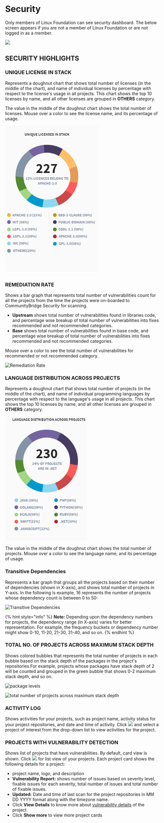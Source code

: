 # Security

Only members of Linux Foundation can see security dashboard. The below screen appears if you are not a member of Linux Foundation or are not logged in as a member.

![](https://gblobscdn.gitbook.com/assets%2F-LuGl2w4LzPpYJ8jx5ae%2F-M4DxV-QOC4R5AUyKqjH%2F-M4E-_ZX7IeYOANIbvbM%2Fsecuiry%20non-member%20view.png?alt=media&token=31a56b8b-0cfe-46d7-b52c-db8e5f4f3c1a)

## SECURITY HIGHLIGHTS



### UNIQUE LICENSE IN STACK

Represents a doughnut chart that shows total number of licenses \(in the middle of the chart\), and name of individual licenses by percentage with respect to the license's usage in all projects. This chart shows the top 10 licenses by name, and all other licenses are grouped in **OTHERS** category.

The value in the middle of the doughnut chart shows the total number of licenses. Mouse over a color to see the license name, and its percentage of usage.

![Unique License in Stack](../../../../.gitbook/assets/unique-license-in-stack.png)

### REMEDIATION RATE

Shows a bar graph that represents total number of vulnerabilities count for all the projects from the time the projects were on-boarded to CommunityBridge Security for scanning.

* **Upstream** shows total number of vulnerabilities found in libraries code, and percentage wise breakup of total number of vulnerabilities into fixes recommended and not recommended categories.
* **Base** shows total number of  vulnerabilities found in base code, and percentage wise breakup of total number of vulnerabilities into fixes recommended and not recommended categories.

Mouse over a color to see the total number of vulnerabilities for recommended or not recommended category.

![Remediation Rate](https://gblobscdn.gitbook.com/assets%2F-LuGl2w4LzPpYJ8jx5ae%2F-M4O_5m174YFCZi5nfNQ%2F-M4Of0Pz0MVGGFuAMjhT%2Fremediation%20rate.png?alt=media&token=a67ccf10-a497-4948-9699-838a40a7b910)

### LANGUAGE DISTRIBUTION ACROSS PROJECTS

Represents a doughnut chart that shows total number of projects \(in the middle of the chart\), and name of individual programming languages by percentage with respect to the language's usage in all projects. This chart shows the top 10 licenses by name, and all other licenses are grouped in **OTHERS** category.

![Language Distribution Across Projects](../../../../.gitbook/assets/language-distribution-across-projects.png)

The value in the middle of the doughnut chart shows the total number of projects. Mouse over a color to see the language name, and its percentage of usage.

### Transitive Dependencies

Represents a bar graph that groups all the projects based on their number of dependencies \(shown in X-axis\), and shows total number of projects in Y-axis. In the following is example, 16 represents the number of projects whose dependency count is between 0 to 50:

![Transitive Dependencies](https://gblobscdn.gitbook.com/assets%2F-LuGl2w4LzPpYJ8jx5ae%2F-M4OVPboTRaYLtTdIdZU%2F-M4OYHvsjkv9fu_htHtq%2Ftransitive%20dependencies.png?alt=media&token=642266af-e2e6-4582-9904-c42a16793b80)

{% hint style="info" %}
**Note:** Depending upon the dependency numbers for projects, the dependency range \(in X-axis\) varies for better representation. For example, the frequency buckets or dependency number might show 0-10, 11-20, 21-30, 31-40, and so on.
{% endhint %}

### TOTAL NO. OF PROJECTS ACROSS MAXIMUM STACK DEPTH

Shows colored bubbles that represents the total number of projects in each bubble based on the stack depth of the packages in the project's repositories.For example, projects whose packages have stack depth of 2 will be counted and grouped in the green bubble that shows 0-2 maximum stack depth, and so on.

![package levels](https://gblobscdn.gitbook.com/assets%2F-LuGl2w4LzPpYJ8jx5ae%2F-M4OidvKHjvDlmNs2RpF%2F-M4OxXOgsYW6NAv38QEl%2Fpackage%20levels.png?alt=media&token=b4c10175-f6d4-444c-a13a-1886d323acd0)

![total number of projects across maximum stack depth](https://gblobscdn.gitbook.com/assets%2F-LuGl2w4LzPpYJ8jx5ae%2F-M4OidvKHjvDlmNs2RpF%2F-M4OyXlo4I0e-XMX84cG%2Ftotal%20number%20of%20projects%20across%20maximum%20stack%20depth.png?alt=media&token=174f121e-8d1f-4ce7-92e4-f4cab42fe4c8)

### ACTIVITY LOG

Shows activities for your projects, such as project name, activity status for your project repositories, and date and time of activity. Click ![](https://firebasestorage.googleapis.com/v0/b/gitbook-28427.appspot.com/o/assets%2F-LuGl2w4LzPpYJ8jx5ae%2F-M3oihXxduPrX3NHZkqL%2F-M3ontG_VuUDGoBmGW2x%2Fall%20projects%20button.png?alt=media&token=08937bbb-648f-4102-a519-c83e7f9866e4) and select a project of interest from the drop-down list to view activities for the project.

### PROJECTS WITH VULNERABILITY DETECTION

Shows list of projects that have vulnerabilities. By default, card view is shown. Click ![](https://firebasestorage.googleapis.com/v0/b/gitbook-28427.appspot.com/o/assets%2F-LuGl2w4LzPpYJ8jx5ae%2F-M3osOFppq0ebnkHwNMw%2F-M3otI3kSNulwXtaWgh2%2Ftoggle%20list%20view%20button.png?alt=media&token=3cb00a10-83aa-4426-8f2e-b46e8f81364d) for list view of your projects. Each project card shows the following details for a project:

* project name, logo, and description
* **Vulnerability Report:** shows number of issues based on severity level, fixable issues for each severity, total number of issues and total number of fixable issues.
* **Updated:** Date and time of last scan for the project repositories in MM DD YYYY format along with the timezone name.
* Click **View Details** to know more about [vulnerability details](https://docs.linuxfoundation.org/community-bridge/projects#security) of the project.
* Click **Show more** to view more project cards

​

